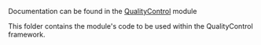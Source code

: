 Documentation can be found in the [QualityControl](../QualityControl) module

This folder contains the module's code to be used within the
QualityControl framework.
